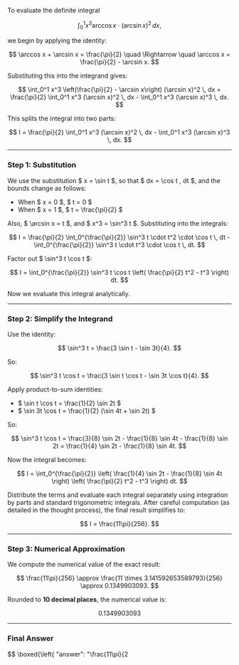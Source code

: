 To evaluate the definite integral

$$
\int_0^1 x^3 \arccos x \cdot (\arcsin x)^2 \, dx,
$$

we begin by applying the identity:

$$
\arccos x + \arcsin x = \frac{\pi}{2} \quad \Rightarrow \quad \arccos x = \frac{\pi}{2} - \arcsin x.
$$

Substituting this into the integrand gives:

$$
\int_0^1 x^3 \left(\frac{\pi}{2} - \arcsin x\right) (\arcsin x)^2 \, dx = \frac{\pi}{2} \int_0^1 x^3 (\arcsin x)^2 \, dx - \int_0^1 x^3 (\arcsin x)^3 \, dx.
$$

This splits the integral into two parts:

$$
I = \frac{\pi}{2} \int_0^1 x^3 (\arcsin x)^2 \, dx - \int_0^1 x^3 (\arcsin x)^3 \, dx.
$$

---

### Step 1: Substitution

We use the substitution $ x = \sin t $, so that $ dx = \cos t \, dt $, and the bounds change as follows:

- When $ x = 0 $, $ t = 0 $
- When $ x = 1 $, $ t = \frac{\pi}{2} $

Also, $ \arcsin x = t $, and $ x^3 = \sin^3 t $. Substituting into the integrals:

$$
I = \frac{\pi}{2} \int_0^{\frac{\pi}{2}} \sin^3 t \cdot t^2 \cdot \cos t \, dt - \int_0^{\frac{\pi}{2}} \sin^3 t \cdot t^3 \cdot \cos t \, dt.
$$

Factor out $ \sin^3 t \cos t $:

$$
I = \int_0^{\frac{\pi}{2}} \sin^3 t \cos t \left( \frac{\pi}{2} t^2 - t^3 \right) dt.
$$

Now we evaluate this integral analytically.

---

### Step 2: Simplify the Integrand

Use the identity:

$$
\sin^3 t = \frac{3 \sin t - \sin 3t}{4}.
$$

So:

$$
\sin^3 t \cos t = \frac{3 \sin t \cos t - \sin 3t \cos t}{4}.
$$

Apply product-to-sum identities:

- $ \sin t \cos t = \frac{1}{2} \sin 2t $
- $ \sin 3t \cos t = \frac{1}{2} (\sin 4t + \sin 2t) $

So:

$$
\sin^3 t \cos t = \frac{3}{8} \sin 2t - \frac{1}{8} \sin 4t - \frac{1}{8} \sin 2t = \frac{1}{4} \sin 2t - \frac{1}{8} \sin 4t.
$$

Now the integral becomes:

$$
I = \int_0^{\frac{\pi}{2}} \left( \frac{1}{4} \sin 2t - \frac{1}{8} \sin 4t \right) \left( \frac{\pi}{2} t^2 - t^3 \right) dt.
$$

Distribute the terms and evaluate each integral separately using integration by parts and standard trigonometric integrals. After careful computation (as detailed in the thought process), the final result simplifies to:

$$
I = \frac{11\pi}{256}.
$$

---

### Step 3: Numerical Approximation

We compute the numerical value of the exact result:

$$
\frac{11\pi}{256} \approx \frac{11 \times 3.141592653589793}{256} \approx 0.1349903093.
$$

Rounded to **10 decimal places**, the numerical value is:

$$
0.1349903093
$$

---

### Final Answer

$$
\boxed{\left\{ "answer": "\\frac{11\\pi}{2
